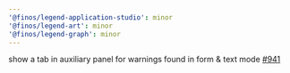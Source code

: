 ```yaml
---
'@finos/legend-application-studio': minor
'@finos/legend-art': minor
'@finos/legend-graph': minor
---
```


show a tab in auxiliary panel for warnings found in form & text mode [#941](https://github.com/finos/legend-studio/issues/941)
